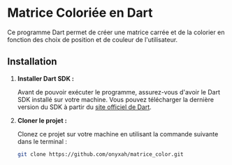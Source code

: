 # Matrice Coloriée en Dart

Ce programme Dart permet de créer une matrice carrée et de la colorier en fonction des choix de position et de couleur de l'utilisateur.

## Installation

1. **Installer Dart SDK :**

   Avant de pouvoir exécuter le programme, assurez-vous d'avoir le Dart SDK installé sur votre machine. Vous pouvez télécharger la dernière version du SDK à partir du [site officiel de Dart](https://dart.dev/get-dart).

2. **Cloner le projet :**

   Clonez ce projet sur votre machine en utilisant la commande suivante dans le terminal :

   ```bash
   git clone https://github.com/onyxah/matrice_color.git
